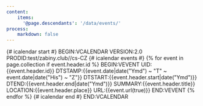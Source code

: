 ```yaml
---
content:
    items:
      '@page.descendants': '/data/events/'
process:
    markdown: false
---
```

{# icalendar start #}
BEGIN:VCALENDAR
VERSION:2.0
PRODID:test/zabiny.club//cs-CZ
{# icalendar events #}
{% for event in page.collection if event.header.id %}
BEGIN:VEVENT
UID:{{event.header.id}}
DTSTAMP:{{event.date|date("Ymd") ~ "T" ~ event.date|date("His") ~ "Z"}}
DTSTART:{{event.header.start|date("Ymd")}}
DTEND:{{event.header.end|date("Ymd")}}
SUMMARY:{{event.header.title}}
LOCATION:{{event.header.place}}
URL:{{event.url(true)}}
END:VEVENT
{% endfor %}
{# icalendar end #}
END:VCALENDAR